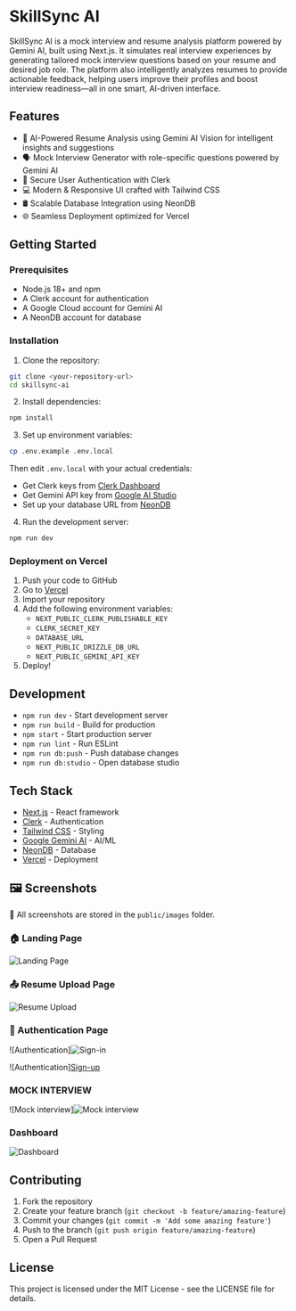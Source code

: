 # SkillSync AI

SkillSync AI is a mock interview and resume analysis platform powered by Gemini AI, built using Next.js. It simulates real interview experiences by generating tailored mock interview questions based on your resume and desired job role. The platform also intelligently analyzes resumes to provide actionable feedback, helping users improve their profiles and boost interview readiness—all in one smart, AI-driven interface.

## Features

- 🤖 AI-Powered Resume Analysis using Gemini AI Vision for intelligent insights and suggestions
- 🗣️ Mock Interview Generator with role-specific questions powered by Gemini AI
- 🔐 Secure User Authentication with Clerk
- 💻 Modern & Responsive UI crafted with Tailwind CSS
- 🛢️ Scalable Database Integration using NeonDB
- 🌐 Seamless Deployment optimized for Vercel

## Getting Started

### Prerequisites

- Node.js 18+ and npm
- A Clerk account for authentication
- A Google Cloud account for Gemini AI
- A NeonDB account for database

### Installation

1. Clone the repository:
```bash
git clone <your-repository-url>
cd skillsync-ai
```

2. Install dependencies:
```bash
npm install
```

3. Set up environment variables:
```bash
cp .env.example .env.local
```
Then edit `.env.local` with your actual credentials:
- Get Clerk keys from [Clerk Dashboard](https://dashboard.clerk.dev)
- Get Gemini API key from [Google AI Studio](https://makersuite.google.com/app/apikey)
- Set up your database URL from [NeonDB](https://neon.tech)

4. Run the development server:
```bash
npm run dev
```

### Deployment on Vercel

1. Push your code to GitHub
2. Go to [Vercel](https://vercel.com/import)
3. Import your repository
4. Add the following environment variables:
   - `NEXT_PUBLIC_CLERK_PUBLISHABLE_KEY`
   - `CLERK_SECRET_KEY`
   - `DATABASE_URL`
   - `NEXT_PUBLIC_DRIZZLE_DB_URL`
   - `NEXT_PUBLIC_GEMINI_API_KEY`
5. Deploy!

## Development

- `npm run dev` - Start development server
- `npm run build` - Build for production
- `npm start` - Start production server
- `npm run lint` - Run ESLint
- `npm run db:push` - Push database changes
- `npm run db:studio` - Open database studio

## Tech Stack

- [Next.js](https://nextjs.org/) - React framework
- [Clerk](https://clerk.dev/) - Authentication
- [Tailwind CSS](https://tailwindcss.com/) - Styling
- [Google Gemini AI](https://ai.google.dev/) - AI/ML
- [NeonDB](https://neon.tech) - Database
- [Vercel](https://vercel.com) - Deployment

## 🖼️ Screenshots

📁 All screenshots are stored in the `public/images` folder.

### 🏠 Landing Page
![Landing Page](https://github.com/user-attachments/assets/e30f251b-26b1-4617-8a2e-aa6ebd75c0a5)


### 📤 Resume Upload Page
![Resume Upload](https://github.com/user-attachments/assets/3ab7a6eb-d4aa-4c2a-aef9-b8db06d9e6a9)


### 🔐 Authentication Page
![Authentication]![Sign-in](https://github.com/user-attachments/assets/4621f5b9-e8d4-400f-8a31-72c0618e14c5)

![Authentication][Sign-up](https://github.com/user-attachments/assets/4614f4c4-3aee-41c9-97a6-1e049595b499)


### MOCK INTERVIEW
![Mock interview]![Mock interview](https://github.com/user-attachments/assets/08fb9ac2-6a2a-4035-b3bd-4051ee8acda7)


### Dashboard
![Dashboard](https://github.com/user-attachments/assets/0e175edb-49ef-436f-a3bc-9d2250ac4ac9)

 

## Contributing

1. Fork the repository
2. Create your feature branch (`git checkout -b feature/amazing-feature`)
3. Commit your changes (`git commit -m 'Add some amazing feature'`)
4. Push to the branch (`git push origin feature/amazing-feature`)
5. Open a Pull Request

## License

This project is licensed under the MIT License - see the LICENSE file for details.
